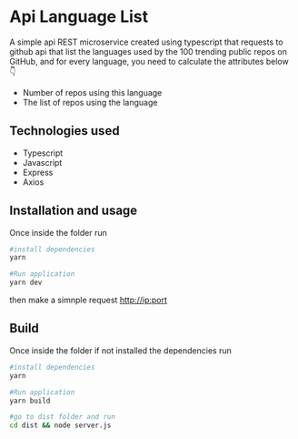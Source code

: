 # Api Language List
A simple api REST microservice created using typescript that requests to github api that list the languages used by the 100 trending public repos on GitHub, and for every language, you need to calculate the attributes below :point_down:

* Number of repos using this language
* The list of repos using the language

## Technologies used

* Typescript
* Javascript
* Express
* Axios


## Installation and usage

Once inside the folder run 
```bash
#install dependencies
yarn

#Run application
yarn dev
```

then make a simnple request <http://ip:port>
## Build
Once inside the folder if not installed the dependencies run 

```bash
#install dependencies
yarn

#Run application
yarn build

#go to dist folder and run
cd dist && node server.js
```


